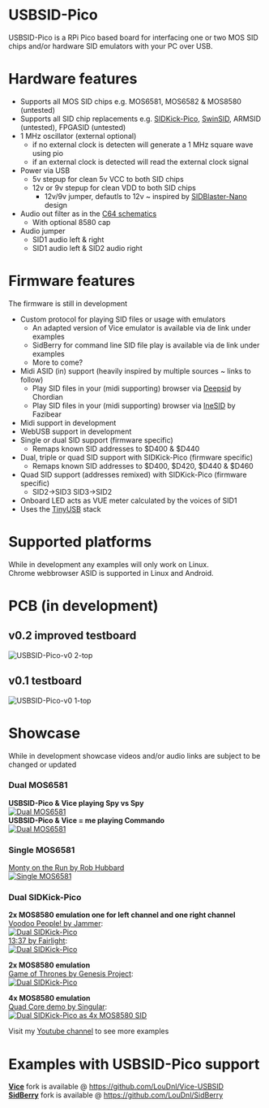 # USBSID-Pico
USBSID-Pico is a RPi Pico based board for interfacing one or two MOS SID chips and/or hardware SID emulators with your PC over USB.

# Hardware features
- Supports all MOS SID chips e.g. MOS6581, MOS6582 & MOS8580 (untested)
- Supports all SID chip replacements e.g. [SIDKick-Pico](https://github.com/frntc/SIDKick-pico), [SwinSID](https://github.com/dmantione/swinsid), ARMSID (untested), FPGASID (untested)
- 1 MHz oscillator (external optional)
  - if no external clock is detecten will generate a 1 MHz square wave using pio
  - if an external clock is detected will read the external clock signal
- Power via USB
  - 5v stepup for clean 5v VCC to both SID chips
  - 12v or 9v stepup for clean VDD to both SID chips
    - 12v/9v jumper, defautls to 12v ~ inspired by [SIDBlaster-Nano](https://codeberg.org/CBMretro/SIDBlaster-USB_Nano) design
- Audio out filter as in the [C64 schematics](https://www.zimmers.net/anonftp/pub/cbm/schematics/computers/c64/250469-rev.A-right.gif)
  - With optional 8580 cap
- Audio jumper
  - SID1 audio left & right
  - SID1 audio left & SID2 audio right

# Firmware features
The firmware is still in development
- Custom protocol for playing SID files or usage with emulators
  - An adapted version of Vice emulator is available via de link under examples
  - SidBerry for command line SID file play is available via de link under examples
  - More to come?
- Midi ASID (in) support (heavily inspired by multiple sources ~ links to follow)
  - Play SID files in your (midi supporting) browser via [Deepsid](https://deepsid.chordian.net/) by Chordian
  - Play SID files in your (midi supporting) browser via [IneSID](https://inesid.fazibear.me/) by Fazibear
- Midi support in development
- WebUSB support in development
- Single or dual SID support (firmware specific)
  - Remaps known SID addresses to $D400 & $D440
- Dual, triple or quad SID support with SIDKick-Pico (firmware specific)
  - Remaps known SID addresses to $D400, $D420, $D440 & $D460
- Quad SID support (addresses remixed) with SIDKick-Pico (firmware specific)
  - SID2->SID3 SID3->SID2
- Onboard LED acts as VUE meter calculated by the voices of SID1
- Uses the [TinyUSB](https://github.com/hathach/tinyusb) stack


# Supported platforms
While in development any examples will only work on Linux. \
Chrome webbrowser ASID is supported in Linux and Android.


# PCB (in development)
## v0.2 improved testboard
![USBSID-Pico-v0 2-top](https://github.com/user-attachments/assets/7fef5747-a0c0-4f19-8eb0-a5afc29294dd)
## v0.1 testboard
![USBSID-Pico-v0 1-top](https://github.com/user-attachments/assets/6e2e1ac0-b5a5-4d62-a71d-1be0ada15490)

# Showcase
While in development showcase videos and/or audio links are subject to be changed or updated
### Dual MOS6581
**USBSID-Pico & Vice playing Spy vs Spy** \
[![Dual MOS6581](https://img.youtube.com/vi/Me79wiWPoXc/0.jpg)](https://www.youtube.com/watch?v=Me79wiWPoXc) \
**USBSID-Pico & Vice = me playing Commando** \
[![Dual MOS6581](https://img.youtube.com/vi/5YYzJu9KSuY/0.jpg)](https://www.youtube.com/watch?v=5YYzJu9KSuY)

### Single MOS6581
[Monty on the Run by Rob Hubbard](https://csdb.dk/sid/?id=14328) \
[![Single MOS6581](https://img.youtube.com/vi/PAHPY8jR4rA/0.jpg)](https://www.youtube.com/watch?v=PAHPY8jR4rA)

### Dual SIDKick-Pico
**2x MOS8580 emulation one for left channel and one right channel** \
[Voodoo People! by Jammer](https://csdb.dk/sid/?id=56742): \
[![Dual SIDKick-Pico](https://img.youtube.com/vi/JPYiq4AGKQ4/0.jpg)](https://www.youtube.com/watch?v=JPYiq4AGKQ4) \
[13:37 by Fairlight](https://csdb.dk/release/?id=242855): \
[![Dual SIDKick-Pico](https://img.youtube.com/vi/9m9uz6quuqE/0.jpg)](https://www.youtube.com/watch?v=9m9uz6quuqE)

**2x MOS8580 emulation** \
[Game of Thrones by Genesis Project](https://csdb.dk/release/?id=157533): \
[![Dual SIDKick-Pico](https://img.youtube.com/vi/lShZ3DHaJg8/0.jpg)](https://www.youtube.com/watch?v=lShZ3DHaJg8)

**4x MOS8580 emulation** \
[Quad Core demo by Singular](https://csdb.dk/release/?id=159071): \
[![Dual SIDKick-Pico as 4x MOS8580 SID](https://img.youtube.com/vi/zWvMhORM-sg/0.jpg)](https://www.youtube.com/watch?v=zWvMhORM-sg)

Visit my [Youtube channel](https://www.youtube.com/channel/UCOu1hPBTsEbG7ZFnk9-29KQ) to see more examples

# Examples with USBSID-Pico support
[**Vice**](https://github.com/LouDnl/Vice-USBSID) fork is available @ https://github.com/LouDnl/Vice-USBSID \
[**SidBerry**](https://github.com/LouDnl/SidBerry) fork is available @ https://github.com/LouDnl/SidBerry
